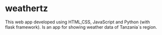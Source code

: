 # weathertz

This web app developed using HTML,CSS, JavaScript and Python (with flask framework). Is an app for showing weather data of Tanzania`s region.
